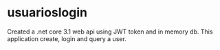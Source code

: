 # usuarioslogin
Created a .net core 3.1 web api using JWT token and in memory db. This application create, login and query a user.
